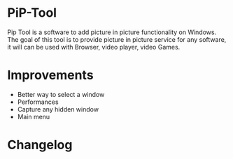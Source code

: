 # PiP-Tool

Pip Tool is a software to add picture in picture functionality on Windows. The goal of this tool is to provide picture in picture service for any software, it will can be used with Browser, video player, video Games.

# Improvements

- Better way to select a window
- Performances
- Capture any hidden window
- Main menu

# Changelog
